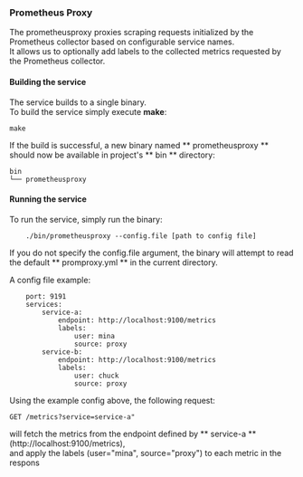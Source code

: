 ### Prometheus Proxy

The prometheusproxy proxies scraping requests initialized by the Prometheus collector based on configurable service names.  
It allows us to optionally add labels to the collected metrics requested by the Prometheus collector.  

#### Building the service  
The service builds to a single binary.  
To build the service simply execute **make**:  

    make

If the build is successful, a new binary named ** prometheusproxy **  should now be available in project's ** bin ** directory:

    bin
    └── prometheusproxy



#### Running the service
To run the service, simply run the binary:

        ./bin/prometheusproxy --config.file [path to config file]

If you do not specify the config.file argument, the binary will attempt to read the default ** promproxy.yml ** in the current directory.


A config file example:

        port: 9191
        services:
            service-a:
                endpoint: http://localhost:9100/metrics
                labels:
       	            user: mina
                    source: proxy
            service-b:
                endpoint: http://localhost:9100/metrics
                labels:
                    user: chuck
                    source: proxy

Using the example config above, the following request:

    GET /metrics?service=service-a"

will fetch the metrics from the endpoint defined by ** service-a ** (http://localhost:9100/metrics),   
and apply the labels (user="mina", source="proxy") to each metric in the respons
